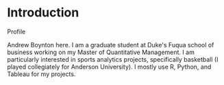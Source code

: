 # Introduction

Profile

Andrew Boynton here. I am a graduate student at Duke's Fuqua school of business working on my Master of Quantitative Management. I am particularly interested in sports analytics projects, specifically basketball (I played collegiately for Anderson University). I mostly use R, Python, and Tableau for my projects.
